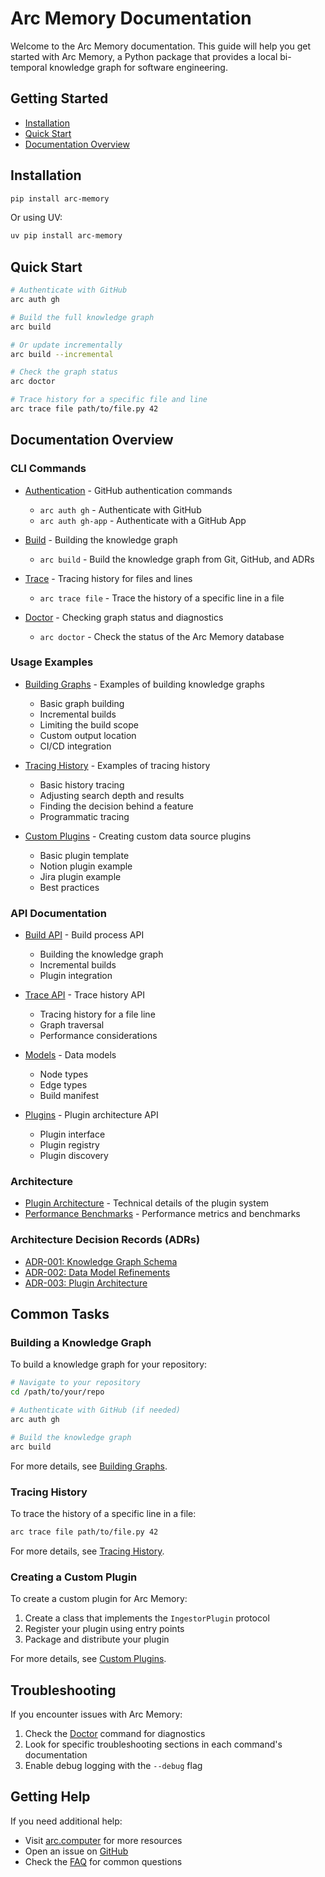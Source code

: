 # Arc Memory Documentation

Welcome to the Arc Memory documentation. This guide will help you get started with Arc Memory, a Python package that provides a local bi-temporal knowledge graph for software engineering.

## Getting Started

- [Installation](#installation)
- [Quick Start](#quick-start)
- [Documentation Overview](#documentation-overview)

## Installation

```bash
pip install arc-memory
```

Or using UV:

```bash
uv pip install arc-memory
```

## Quick Start

```bash
# Authenticate with GitHub
arc auth gh

# Build the full knowledge graph
arc build

# Or update incrementally
arc build --incremental

# Check the graph status
arc doctor

# Trace history for a specific file and line
arc trace file path/to/file.py 42
```

## Documentation Overview

### CLI Commands

- [Authentication](./cli/auth.md) - GitHub authentication commands
  - `arc auth gh` - Authenticate with GitHub
  - `arc auth gh-app` - Authenticate with a GitHub App

- [Build](./cli/build.md) - Building the knowledge graph
  - `arc build` - Build the knowledge graph from Git, GitHub, and ADRs

- [Trace](./cli/trace.md) - Tracing history for files and lines
  - `arc trace file` - Trace the history of a specific line in a file

- [Doctor](./cli/doctor.md) - Checking graph status and diagnostics
  - `arc doctor` - Check the status of the Arc Memory database

### Usage Examples

- [Building Graphs](./examples/building-graphs.md) - Examples of building knowledge graphs
  - Basic graph building
  - Incremental builds
  - Limiting the build scope
  - Custom output location
  - CI/CD integration

- [Tracing History](./examples/tracing-history.md) - Examples of tracing history
  - Basic history tracing
  - Adjusting search depth and results
  - Finding the decision behind a feature
  - Programmatic tracing

- [Custom Plugins](./examples/custom-plugins.md) - Creating custom data source plugins
  - Basic plugin template
  - Notion plugin example
  - Jira plugin example
  - Best practices

### API Documentation

- [Build API](./api/build.md) - Build process API
  - Building the knowledge graph
  - Incremental builds
  - Plugin integration

- [Trace API](./api/trace.md) - Trace history API
  - Tracing history for a file line
  - Graph traversal
  - Performance considerations

- [Models](./api/models.md) - Data models
  - Node types
  - Edge types
  - Build manifest

- [Plugins](./api/plugins.md) - Plugin architecture API
  - Plugin interface
  - Plugin registry
  - Plugin discovery

### Architecture

- [Plugin Architecture](./plugin-architecture.md) - Technical details of the plugin system
- [Performance Benchmarks](./performance-benchmarks.md) - Performance metrics and benchmarks

### Architecture Decision Records (ADRs)

- [ADR-001: Knowledge Graph Schema](./adr/001-knowledge-graph-schema.md)
- [ADR-002: Data Model Refinements](./adr/002-data-model-refinements.md)
- [ADR-003: Plugin Architecture](./adr/003-plugin-architecture.md)

## Common Tasks

### Building a Knowledge Graph

To build a knowledge graph for your repository:

```bash
# Navigate to your repository
cd /path/to/your/repo

# Authenticate with GitHub (if needed)
arc auth gh

# Build the knowledge graph
arc build
```

For more details, see [Building Graphs](./examples/building-graphs.md).

### Tracing History

To trace the history of a specific line in a file:

```bash
arc trace file path/to/file.py 42
```

For more details, see [Tracing History](./examples/tracing-history.md).

### Creating a Custom Plugin

To create a custom plugin for Arc Memory:

1. Create a class that implements the `IngestorPlugin` protocol
2. Register your plugin using entry points
3. Package and distribute your plugin

For more details, see [Custom Plugins](./examples/custom-plugins.md).

## Troubleshooting

If you encounter issues with Arc Memory:

1. Check the [Doctor](./cli/doctor.md) command for diagnostics
2. Look for specific troubleshooting sections in each command's documentation
3. Enable debug logging with the `--debug` flag

## Getting Help

If you need additional help:

- Visit [arc.computer](https://www.arc.computer) for more resources
- Open an issue on [GitHub](https://github.com/Arc-Computer/arc-memory/issues)
- Check the [FAQ](https://www.arc.computer/faq) for common questions
